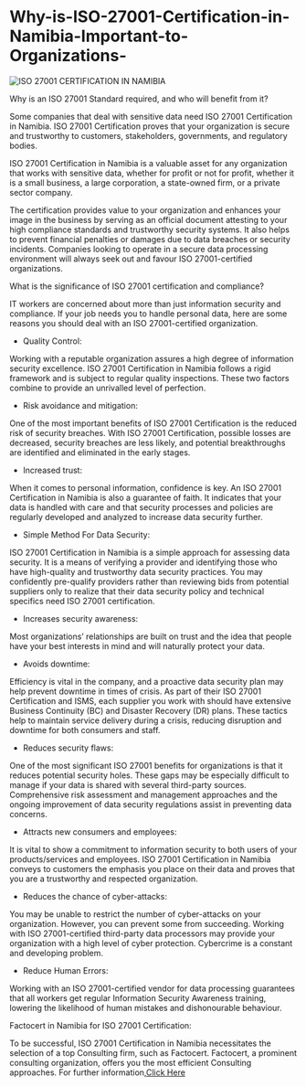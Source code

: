 # Why-is-ISO-27001-Certification-in-Namibia-Important-to-Organizations-

![ISO 27001 CERTIFICATION IN NAMIBIA](https://user-images.githubusercontent.com/89084770/201638312-87468904-9dbb-476b-9ed5-f9c53f81a2ea.png)

Why is an ISO 27001 Standard required, and who will benefit from it?

Some companies that deal with sensitive data need ISO 27001 Certification in Namibia. ISO 27001 Certification proves that your organization is secure and trustworthy to customers, stakeholders, governments, and regulatory bodies.

ISO 27001 Certification in Namibia is a valuable asset for any organization that works with sensitive data, whether for profit or not for profit, whether it is a small business, a large corporation, a state-owned firm, or a private sector company.

The certification provides value to your organization and enhances your image in the business by serving as an official document attesting to your high compliance standards and trustworthy security systems. It also helps to prevent financial penalties or damages due to data breaches or security incidents. Companies looking to operate in a secure data processing environment will always seek out and favour ISO 27001-certified organizations.

What is the significance of ISO 27001 certification and compliance?

IT workers are concerned about more than just information security and compliance. If your job needs you to handle personal data, here are some reasons you should deal with an ISO 27001-certified organization.

- Quality Control:

Working with a reputable organization assures a high degree of information security excellence. ISO 27001 Certification in Namibia follows a rigid framework and is subject to regular quality inspections. These two factors combine to provide an unrivalled level of perfection.

- Risk avoidance and mitigation:

One of the most important benefits of ISO 27001 Certification is the reduced risk of security breaches. With ISO 27001 Certification, possible losses are decreased, security breaches are less likely, and potential breakthroughs are identified and eliminated in the early stages.

- Increased trust:

When it comes to personal information, confidence is key. An ISO 27001 Certification in Namibia is also a guarantee of faith. It indicates that your data is handled with care and that security processes and policies are regularly developed and analyzed to increase data security further.

- Simple Method For Data Security:

ISO 27001 Certification in Namibia is a simple approach for assessing data security. It is a means of verifying a provider and identifying those who have high-quality and trustworthy data security practices. You may confidently pre-qualify providers rather than reviewing bids from potential suppliers only to realize that their data security policy and technical specifics need ISO 27001 certification.

- Increases security awareness:

Most organizations’ relationships are built on trust and the idea that people have your best interests in mind and will naturally protect your data.

- Avoids downtime:

Efficiency is vital in the company, and a proactive data security plan may help prevent downtime in times of crisis. As part of their ISO 27001 Certification and ISMS, each supplier you work with should have extensive Business Continuity (BC) and Disaster Recovery (DR) plans. These tactics help to maintain service delivery during a crisis, reducing disruption and downtime for both consumers and staff.

- Reduces security flaws:

One of the most significant ISO 27001 benefits for organizations is that it reduces potential security holes. These gaps may be especially difficult to manage if your data is shared with several third-party sources. Comprehensive risk assessment and management approaches and the ongoing improvement of data security regulations assist in preventing data concerns.

- Attracts new consumers and employees:

It is vital to show a commitment to information security to both users of your products/services and employees. ISO 27001 Certification in Namibia conveys to customers the emphasis you place on their data and proves that you are a trustworthy and respected organization.

- Reduces the chance of cyber-attacks:

You may be unable to restrict the number of cyber-attacks on your organization. However, you can prevent some from succeeding. Working with ISO 27001-certified third-party data processors may provide your organization with a high level of cyber protection. Cybercrime is a constant and developing problem.

- Reduce Human Errors:

Working with an ISO 27001-certified vendor for data processing guarantees that all workers get regular Information Security Awareness training, lowering the likelihood of human mistakes and dishonourable behaviour.

Factocert in Namibia for ISO 27001 Certification:

To be successful, ISO 27001 Certification in Namibia necessitates the selection of a top Consulting firm, such as Factocert. Factocert, a prominent consulting organization, offers you the most efficient Consulting approaches. For further information,<a href="https://factocert.com/namibia/iso-27001-certification-in-namibia/">Click Here</a>
